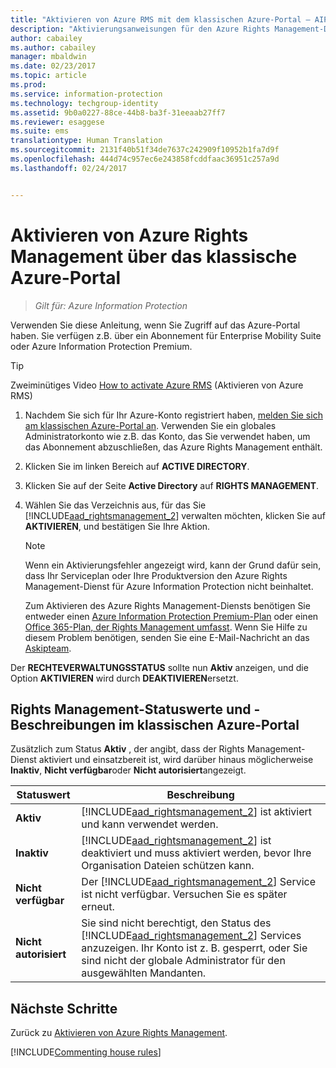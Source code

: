 ```yaml
---
title: "Aktivieren von Azure RMS mit dem klassischen Azure-Portal – AIP"
description: "Aktivierungsanweisungen für den Azure Rights Management-Dienst, wenn Sie auf das Azure-Portal zugreifen können. Sie verfügen z.B. über ein Abonnement für Enterprise Mobility Suite oder Azure Information Protection Premium."
author: cabailey
ms.author: cabailey
manager: mbaldwin
ms.date: 02/23/2017
ms.topic: article
ms.prod: 
ms.service: information-protection
ms.technology: techgroup-identity
ms.assetid: 9b0a0227-88ce-44b8-ba3f-31eeaab27ff7
ms.reviewer: esaggese
ms.suite: ems
translationtype: Human Translation
ms.sourcegitcommit: 2131f40b51f34de7637c242909f10952b1fa7d9f
ms.openlocfilehash: 444d74c957ec6e243858fcddfaac36951c257a9d
ms.lasthandoff: 02/24/2017


---
```


# <a name="how-to-activate-azure-rights-management-from-the-azure-classic-portal"></a>Aktivieren von Azure Rights Management über das klassische Azure-Portal

>*Gilt für: Azure Information Protection*


Verwenden Sie diese Anleitung, wenn Sie Zugriff auf das Azure-Portal haben. Sie verfügen z.B. über ein Abonnement für Enterprise Mobility Suite oder Azure Information Protection Premium.

> [!TIP]
> Zweiminütiges Video [How to activate Azure RMS](https://channel9.msdn.com/series/pit-stop-enterprise-mobility-suite/activate-azure-rms) (Aktivieren von Azure RMS)

1.  Nachdem Sie sich für Ihr Azure-Konto registriert haben, [melden Sie sich am klassischen Azure-Portal an](http://go.microsoft.com/fwlink/p/?LinkID=275081). Verwenden Sie ein globales Administratorkonto wie z.B. das Konto, das Sie verwendet haben, um das Abonnement abzuschließen, das Azure Rights Management enthält.

2.  Klicken Sie im linken Bereich auf **ACTIVE DIRECTORY**.

3.  Klicken Sie auf der Seite **Active Directory** auf **RIGHTS MANAGEMENT**.

4.  Wählen Sie das Verzeichnis aus, für das Sie [!INCLUDE[aad_rightsmanagement_2](../includes/aad_rightsmanagement_2_md.md)] verwalten möchten, klicken Sie auf **AKTIVIEREN**, und bestätigen Sie Ihre Aktion.

    > [!NOTE]
    >Wenn ein Aktivierungsfehler angezeigt wird, kann der Grund dafür sein, dass Ihr Serviceplan oder Ihre Produktversion den Azure Rights Management-Dienst für Azure Information Protection nicht beinhaltet.
    >
    >Zum Aktivieren des Azure Rights Management-Diensts benötigen Sie entweder einen [Azure Information Protection Premium-Plan](https://www.microsoft.com/en-us/cloud-platform/azure-information-protection-pricing) oder einen [Office 365-Plan, der Rights Management umfasst](http://download.microsoft.com/download/E/C/F/ECF42E71-4EC0-48FF-AA00-577AC14D5B5C/Azure_Information_Protection_licensing_datasheet_EN-US.pdf). Wenn Sie Hilfe zu diesem Problem benötigen, senden Sie eine E-Mail-Nachricht an das [Askipteam](mailto:askipteam?subject=I%20cannot%20activate%20RMS).


Der **RECHTEVERWALTUNGSSTATUS** sollte nun **Aktiv** anzeigen, und die Option **AKTIVIEREN** wird durch **DEAKTIVIEREN**ersetzt.

## <a name="rights-management-status-values-and-descriptions-in-the-azure-classic-portal"></a>Rights Management-Statuswerte und -Beschreibungen im klassischen Azure-Portal
Zusätzlich zum Status **Aktiv** , der angibt, dass der Rights Management-Dienst aktiviert und einsatzbereit ist, wird darüber hinaus möglicherweise **Inaktiv**, **Nicht verfügbar**oder **Nicht autorisiert**angezeigt.

|Statuswert|Beschreibung|
|----------------|---------------|
|**Aktiv**|[!INCLUDE[aad_rightsmanagement_2](../includes/aad_rightsmanagement_2_md.md)] ist aktiviert und kann verwendet werden.|
|**Inaktiv**|[!INCLUDE[aad_rightsmanagement_2](../includes/aad_rightsmanagement_2_md.md)] ist deaktiviert und muss aktiviert werden, bevor Ihre Organisation Dateien schützen kann.|
|**Nicht verfügbar**|Der [!INCLUDE[aad_rightsmanagement_2](../includes/aad_rightsmanagement_2_md.md)] Service ist nicht verfügbar. Versuchen Sie es später erneut.|
|**Nicht autorisiert**|Sie sind nicht berechtigt, den Status des [!INCLUDE[aad_rightsmanagement_2](../includes/aad_rightsmanagement_2_md.md)] Services anzuzeigen. Ihr Konto ist z. B. gesperrt, oder Sie sind nicht der globale Administrator für den ausgewählten Mandanten.|

## <a name="next-steps"></a>Nächste Schritte
Zurück zu [Aktivieren von Azure Rights Management](activate-service.md).

[!INCLUDE[Commenting house rules](../includes/houserules.md)]
